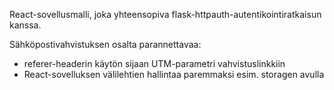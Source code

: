 React-sovellusmalli, joka yhteensopiva flask-httpauth-autentikointiratkaisun kanssa.

Sähköpostivahvistuksen osalta parannettavaa:
-  referer-headerin käytön sijaan UTM-parametri vahvistuslinkkiin
-  React-sovelluksen välilehtien hallintaa paremmaksi esim.
   storagen avulla

